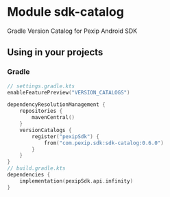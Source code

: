 # Module sdk-catalog

Gradle Version Catalog for Pexip Android SDK

## Using in your projects

### Gradle

```kotlin
// settings.gradle.kts
enableFeaturePreview("VERSION_CATALOGS")

dependencyResolutionManagement {
    repositories {
        mavenCentral()
    }
    versionCatalogs {
        register("pexipSdk") {
            from("com.pexip.sdk:sdk-catalog:0.6.0")
        }
    }
}
// build.gradle.kts
dependencies {
    implementation(pexipSdk.api.infinity)
}
```
